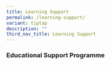 ```yaml
---
title: Learning Support
permalink: /learning-support/
variant: tiptap
description: ""
third_nav_title: Learning Support
---
```

<h3>Educational Support Programme</h3>
<p></p>